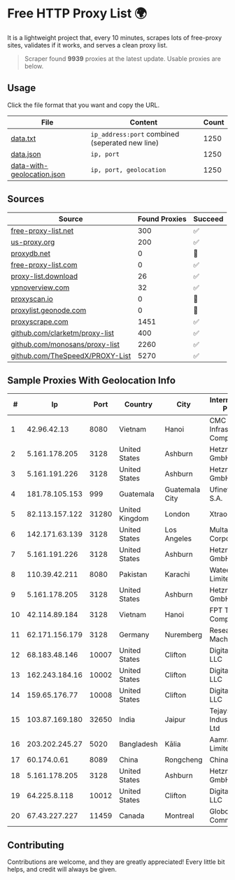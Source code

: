 
# Free HTTP Proxy List 🌍

It is a lightweight project that, every 10 minutes, scrapes lots of free-proxy sites, validates if it works, and serves a clean proxy list.


> Scraper found **9939** proxies at the latest update. Usable proxies are below.

## Usage

Click the file format that you want and copy the URL.


|File|Content|Count|
|----|-------|-----|
|[data.txt](https://raw.githubusercontent.com/themiralay/Proxy-List-World/master/data.txt)|`ip_address:port` combined (seperated new line)|1250|
|[data.json](https://raw.githubusercontent.com/themiralay/Proxy-List-World/master/data.json)|`ip, port`|1250|
|[data-with-geolocation.json](https://raw.githubusercontent.com/themiralay/Proxy-List-World/master/data-with-geolocation.json)|`ip, port, geolocation`|1250|

## Sources

|Source|Found Proxies|Succeed|
|------|-------------|-------|
|[free-proxy-list.net](https://free-proxy-list.net)|300|✅|
|[us-proxy.org](https://www.us-proxy.org)|200|✅|
|[proxydb.net](http://proxydb.net)|0|🚫|
|[free-proxy-list.com](https://free-proxy-list.com/?page=&port=&type%5B%5D=http&type%5B%5D=https&up_time=0&search=Search)|0|✅|
|[proxy-list.download](https://www.proxy-list.download/HTTP)|26|✅|
|[vpnoverview.com](https://vpnoverview.com/privacy/anonymous-browsing/free-proxy-servers)|32|✅|
|[proxyscan.io](https://www.proxyscan.io)|0|🚫|
|[proxylist.geonode.com](https://proxylist.geonode.com/api/proxy-list?limit=300&page=1&sort_by=lastChecked&sort_type=desc&protocols=http,https)|0|🚫|
|[proxyscrape.com](https://api.proxyscrape.com/v2/?request=displayproxies&protocol=http&timeout=10000&country=all&ssl=all&anonymity=all)|1451|✅|
|[github.com/clarketm/proxy-list](https://raw.githubusercontent.com/clarketm/proxy-list/master/proxy-list-raw.txt)|400|✅|
|[github.com/monosans/proxy-list](https://raw.githubusercontent.com/monosans/proxy-list/main/proxies/http.txt)|2260|✅|
|[github.com/TheSpeedX/PROXY-List](https://raw.githubusercontent.com/TheSpeedX/PROXY-List/master/http.txt)|5270|✅|


## Sample Proxies With Geolocation Info

|#|Ip|Port|Country|City|Internet Service Provider|
|-|--|----|-------|----|-------------------------|
|1|42.96.42.13|8080|Vietnam|Hanoi|CMC Telecom Infrastructure Company|
|2|5.161.178.205|3128|United States|Ashburn|Hetzner Online GmbH|
|3|5.161.191.226|3128|United States|Ashburn|Hetzner Online GmbH|
|4|181.78.105.153|999|Guatemala|Guatemala City|Ufinet Panama S.A.|
|5|82.113.157.122|31280|United Kingdom|London|Xtraordinary|
|6|142.171.63.139|3128|United States|Los Angeles|Multacom Corporation|
|7|5.161.191.226|3128|United States|Ashburn|Hetzner Online GmbH|
|8|110.39.42.211|8080|Pakistan|Karachi|Wateen Telecom Limited|
|9|5.161.178.205|3128|United States|Ashburn|Hetzner Online GmbH|
|10|42.114.89.184|3128|Vietnam|Hanoi|FPT Telecom Company|
|11|62.171.156.179|3128|Germany|Nuremberg|Research Machines|
|12|68.183.48.146|10007|United States|Clifton|DigitalOcean, LLC|
|13|162.243.184.16|10002|United States|Clifton|DigitalOcean, LLC|
|14|159.65.176.77|10008|United States|Clifton|DigitalOcean, LLC|
|15|103.87.169.180|32650|India|Jaipur|Tejays Industries Pvt Ltd|
|16|203.202.245.27|5020|Bangladesh|Kālia|Aamra Networks Limited|
|17|60.174.0.61|8089|China|Rongcheng|Chinanet|
|18|5.161.178.205|3128|United States|Ashburn|Hetzner Online GmbH|
|19|64.225.8.118|10012|United States|Clifton|DigitalOcean, LLC|
|20|67.43.227.227|11459|Canada|Montreal|GloboTech Communications|



## Contributing

Contributions are welcome, and they are greatly appreciated! Every
little bit helps, and credit will always be given.


